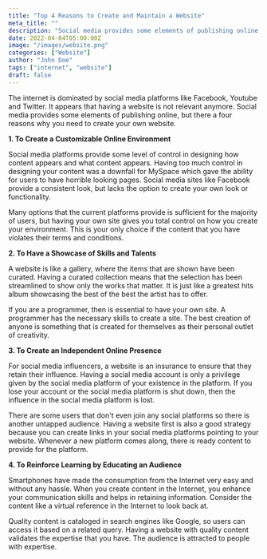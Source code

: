 ```yaml
---
title: "Top 4 Reasons to Create and Maintain a Website"
meta_title: ""
description: "Social media provides some elements of publishing online, but there a four reasons why you need to create and maintain your own website."
date: 2022-04-04T05:00:00Z
image: "/images/website.png"
categories: ["Website"]
author: "John Doe"
tags: ["internet", "website"]
draft: false
---
```


The internet is dominated by social media platforms like Facebook, Youtube and Twitter. It appears that having a website is not relevant anymore. Social media provides some elements of publishing online, but there a four reasons why you need to create your own website.

**1. To Create a Customizable Online Environment**

Social media platforms provide some level of control in designing how content appears and what content appears. Having too much control in designing your content was a downfall for MySpace which gave the ability for users to have horrible looking pages. Social media sites like Facebook provide a consistent look, but lacks the option to create your own look or functionality.

Many options that the current platforms provide is sufficient for the majority of users, but having your own site gives you total control on how you create your environment. This is your only choice if the content that you have violates their terms and conditions.

**2. To Have a Showcase of Skills and Talents**

A website is like a gallery, where the items that are shown have been curated. Having a curated collection means that the selection has been streamlined to show only the works that matter. It is just like a greatest hits album showcasing the best of the best the artist has to offer.

If you are a programmer, then is essential to have your own site. A programmer has the necessary skills to create a site. The best creation of anyone is something that is created for themselves as their personal outlet of creativity.

**3. To Create an Independent Online Presence**

For social media influencers, a website is an insurance to ensure that they retain their influence. Having a social media account is only a privilege given by the social media platform of your existence in the platform. If you lose your account or the social media platform is shut down, then the influence in the social media platform is lost.

There are some users that don't even join any social platforms so there is another untapped audience. Having a website first is also a good strategy because you can create links in your social media platforms pointing to your website. Whenever a new platform comes along, there is ready content to provide for the platform.

**4. To Reinforce Learning by Educating an Audience**

Smartphones have made the consumption from the Internet very easy and without any hassle. When you create content in the Internet, you enhance your communication skills and helps in retaining information. Consider the content like a virtual reference in the Internet to look back at.

Quality content is cataloged in search engines like Google, so users can access it based on a related query. Having a website with quality content validates the expertise that you have. The audience is attracted to people with expertise.
